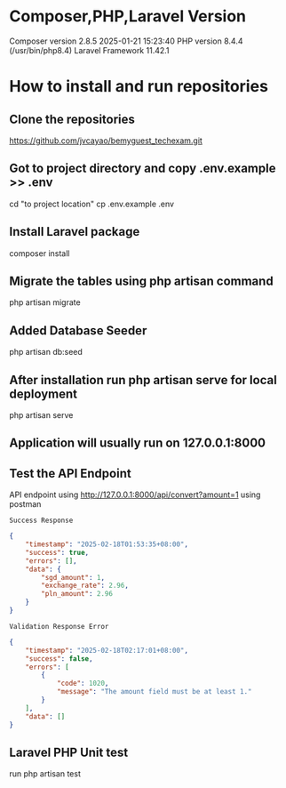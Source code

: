 # Composer,PHP,Laravel Version

Composer version 2.8.5 2025-01-21 15:23:40
PHP version 8.4.4 (/usr/bin/php8.4)
Laravel Framework 11.42.1

# How to install and run repositories

## Clone the repositories

https://github.com/jvcayao/bemyguest_techexam.git


## Got to project directory and copy .env.example >> .env

cd "to project location"
cp .env.example .env

## Install Laravel package

composer install

## Migrate the tables using php artisan command

php artisan migrate

## Added Database Seeder

php artisan db:seed


## After installation run php artisan serve for local deployment

php artisan serve

## Application will usually run on 127.0.0.1:8000

## Test the API Endpoint

API endpoint using http://127.0.0.1:8000/api/convert?amount=1 using postman

`Success Response`

```json
{
    "timestamp": "2025-02-18T01:53:35+08:00",
    "success": true,
    "errors": [],
    "data": {
        "sgd_amount": 1,
        "exchange_rate": 2.96,
        "pln_amount": 2.96
    }
}
```

`Validation Response Error`

```json
{
    "timestamp": "2025-02-18T02:17:01+08:00",
    "success": false,
    "errors": [
        {
            "code": 1020,
            "message": "The amount field must be at least 1."
        }
    ],
    "data": []
}
```

## Laravel PHP Unit test

run php artisan test




